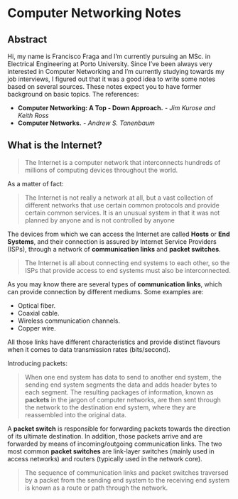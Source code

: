 <!DOCTYPE html>
<html>

<head>
  <meta charset="utf-8">
  <meta name="viewport" content="width=device-width, initial-scale=1.0">
  <title>CN-NOTES</title>
  <link rel="stylesheet" href="https://stackedit.io/style.css" />
</head>

<body class="stackedit">
  <div class="stackedit__html"><h1 id="computer-networking-notes">Computer Networking Notes</h1>
<h2 id="abstract">Abstract</h2>
<p>Hi, my name is Francisco Fraga and I’m currently pursuing an MSc. in Electrical Engineering at Porto University. Since I’ve been always very interested in Computer Networking and I’m currently studying towards my job interviews, I figured out that it was a good idea to write some notes based on several sources. These notes expect you to have former background on basic topics. The references:</p>
<ul>
<li><strong>Computer Networking: A Top - Down Approach.</strong> - <em>Jim Kurose and Keith Ross</em></li>
<li><strong>Computer Networks.</strong> - <em>Andrew S. Tanenbaum</em></li>
</ul>
<h2 id="what-is-the-internet">What is the Internet?</h2>
<blockquote>
<p>The Internet is a computer network that interconnects hundreds of millions of computing devices throughout the world.</p>
</blockquote>
<p>As a matter of fact:</p>
<blockquote>
<p>The Internet is not really a network at all, but a vast collection of different networks that use certain common protocols and provide certain common services. It is an unusual system in that it was not planned by anyone and is not controlled by anyone</p>
</blockquote>
<p>The devices from which we can access the Internet are called <strong>Hosts</strong> or <strong>End Systems</strong>, and their connection is assured by Internet Service Providers (ISPs), through a network of <strong>communication links</strong> and <strong>packet switches</strong>.</p>
<blockquote>
<p>The Internet is all about connecting end systems to each other, so the ISPs that provide access to end systems must also be interconnected.</p>
</blockquote>
<p>As you may know there are several types of <strong>communication links</strong>, which can provide connection by different mediums. Some examples are:</p>
<ul>
<li>Optical fiber.</li>
<li>Coaxial cable.</li>
<li>Wireless communication channels.</li>
<li>Copper wire.</li>
</ul>
<p>All those links have different characteristics and provide distinct flavours when it comes to data transmission rates (bits/second).</p>
<p>Introducing packets:</p>
<blockquote>
<p>When one end system has data to send to another end system, the sending end system segments the data and adds header bytes to each segment. The resulting packages of information, known as <strong>packets</strong> in the jargon of computer networks, are then sent through the network to the destination end system, where they are reassembled into the original data.</p>
</blockquote>
<p>A <strong>packet switch</strong> is responsible for forwarding packets towards the direction of its ultimate destination. In addition, those packets arrive and are forwarded by means of incoming/outgoing  communication links. The two most common <strong>packet switches</strong> are link-layer switches (mainly used in access networks) and routers (typically used in the network core).</p>
<blockquote>
<p>The sequence of communication links and packet switches traversed by a packet from the sending end system to the receiving end system is known as a route or path through the network.</p>
</blockquote>
</div>
</body>

</html>
